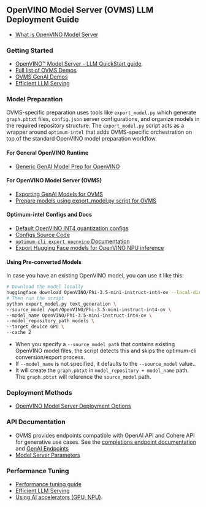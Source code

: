 ## OpenVINO Model Server (OVMS) LLM Deployment Guide

*   [What is OpenVINO Model Server](https://docs.openvino.ai/2025/model-server/ovms_what_is_openvino_model_server.html)

### Getting Started

*   [OpenVINO™ Model Server - LLM QuickStart guide](https://docs.openvino.ai/2025/model-server/ovms_docs_llm_quickstart.html).
*   [Full list of OVMS Demos](https://docs.openvino.ai/2025/model-server/ovms_docs_demos.html)
*   [OVMS GenAI Demos](https://docs.openvino.ai/2025/model-server/ovms_docs_demos.html#check-out-new-generative-ai-demos)
*   [Efficient LLM Serving](https://docs.openvino.ai/2025/model-server/ovms_docs_llm_reference.html#caching-settings)


### Model Preparation

OVMS-specific preparation uses tools like `export_model.py` which generate `graph.pbtxt` files, `config.json` server configurations, and organize models in the required repository structure. The `export_model.py` script acts as a wrapper around `optimum-intel` that adds OVMS-specific orchestration on top of the standard OpenVINO model preparation workflow.

#### For General OpenVINO Runtime  
* [Generic GenAI Model Prep for OpenVINO](https://docs.openvino.ai/2025/openvino-workflow-generative/genai-model-preparation.html)

#### For OpenVINO Model Server (OVMS)  
* [Exporting GenAI Models for OVMS](https://docs.openvino.ai/2025/model-server/ovms_docs_prepare_genai.html)  
* [Prepare models using export_model.py script for OVMS](https://docs.openvino.ai/2025/model-server/ovms_demos_common_export.html)  

#### Optimum-intel Configs and Docs
* [Default OpenVINO INT4 quantization configs](https://github.com/helena-intel/readmes/blob/main/default_openvino_int4_configs.md#default-openvino-quantization-configs-for-int4-quantization)
* [Configs Source Code](https://github.com/huggingface/optimum-intel/blob/main/optimum/intel/openvino/configuration.py#L54)
* [`optimum-cli export openvino` Documentation](https://huggingface.co/docs/optimum/main/en/intel/openvino/export)
* [Export Hugging Face models for OpenVINO NPU inference](https://github.com/helena-intel/readmes/blob/main/openvino_llm_model_export_npu.md)

#### Using Pre-converted Models
In case you have an existing OpenVINO model, you can use it like this:

```bash
# Download the model locally
huggingface download OpenVINO/Phi-3.5-mini-instruct-int4-ov --local-dir /opt/OpenVINO/Phi-3.5-mini-instruct-int4-ov
# Then run the script
python export_model.py text_generation \
--source_model /opt/OpenVINO/Phi-3.5-mini-instruct-int4-ov \
--model_name OpenVINO/Phi-3.5-mini-instruct-int4-ov \
--model_repository_path models \
--target_device GPU \
--cache 2
```
* When you specify a `--source_model path` that contains existing OpenVINO model files, the script detects this and skips the optimum-cli conversion/export process.
* If `--model_name` is not specified, it defaults to the `--source_model` value.. 
* It will create the `graph.pbtxt` in `model_repository + model_name` path. The `graph.pbtxt` will reference the `source_model` path. 

### Deployment Methods

*   [OpenVINO Model Server Deployment Options ](https://docs.openvino.ai/2025/model-server/ovms_docs_deploying_server.html)

### API Documentation

* OVMS provides endpoints compatible with OpenAI API and Cohere API for generative use cases. See the [completions endpoint documentation](https://docs.openvino.ai/2025/model-server/ovms_docs_clients_genai.html#) and [GenAI Endpoints](https://docs.openvino.ai/2025/model-server/ovms_docs_genai.html)
* [Model Server Parameters](https://docs.openvino.ai/2025/model-server/ovms_docs_parameters.html)

### Performance Tuning
*  [Performance tuning guide](https://docs.openvino.ai/2025/model-server/ovms_docs_performance_tuning.html)
*  [Efficient LLM Serving](https://docs.openvino.ai/2025/model-server/ovms_docs_llm_reference.html#caching-settings)
*  [Using AI accelerators (GPU, NPU)](https://docs.openvino.ai/2025/model-server/ovms_docs_target_devices.html).
